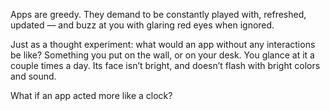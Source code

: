 

Apps are greedy. They demand to be constantly played with, refreshed, updated — and buzz at you with glaring
red eyes when ignored.

Just as a thought experiment: what would an app without any interactions be like? Something you put on the
wall, or on your desk. You glance at it a couple times a day. Its face isn’t bright, and doesn’t flash
with bright colors and sound. 

What if an app acted more like a clock?